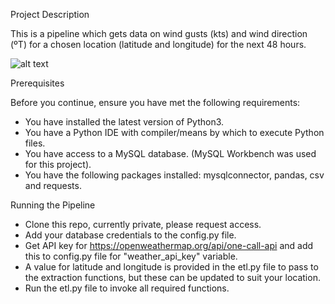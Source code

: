 Project Description

This is a pipeline which gets data on wind gusts (kts) and wind direction (ºT) for a chosen location (latitude and longitude) for the next 48 hours. 


![alt text](https://github.com/rashelie/Location_Info_Pipeline/blob/main/Pipeline_Diagram.jpg)


Prerequisites

Before you continue, ensure you have met the following requirements:

* You have installed the latest version of Python3.
* You have a Python IDE with compiler/means by which to execute Python files.
* You have access to a MySQL database. (MySQL Workbench was used for this project).
* You have the following packages installed: mysqlconnector, pandas, csv and requests.

Running the Pipeline

* Clone this repo, currently private, please request access.
* Add your database credentials to the config.py file.
* Get API key for https://openweathermap.org/api/one-call-api and add this to config.py file for "weather_api_key" variable.
* A value for latitude and longitude is provided in the etl.py file to pass to the extraction functions, but these can be updated to suit your location.
* Run the etl.py file to invoke all required functions.
